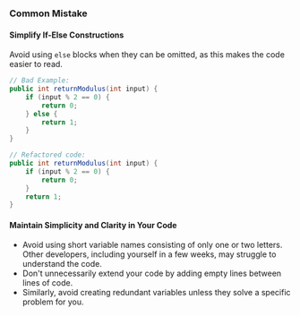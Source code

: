 ### Common Mistake

#### Simplify If-Else Constructions
Avoid using `else` blocks when they can be omitted, as this makes the code easier to read.
```java
// Bad Example:
public int returnModulus(int input) {
    if (input % 2 == 0) {
        return 0;
    } else {
        return 1;
    }
}

// Refactored code:
public int returnModulus(int input) {
    if (input % 2 == 0) {
        return 0;
    }
    return 1;
}
```

#### Maintain Simplicity and Clarity in Your Code
- Avoid using short variable names consisting of only one or two letters. Other developers, including yourself in a few weeks, may struggle to understand the code.
- Don't unnecessarily extend your code by adding empty lines between lines of code.
- Similarly, avoid creating redundant variables unless they solve a specific problem for you.